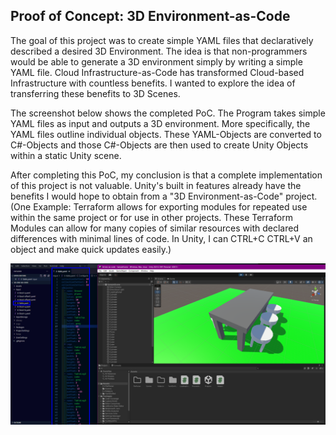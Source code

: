 ## Proof of Concept:  3D Environment-as-Code

The goal of this project was to create simple YAML files that declaratively described a desired 3D Environment.  The idea is that non-programmers would be able to generate a 3D environment simply by writing a simple YAML file.  Cloud Infrastructure-as-Code has transformed Cloud-based Infrastructure with countless benefits.  I wanted to explore the idea of transferring these benefits to 3D Scenes.  

The screenshot below shows the completed PoC.  The Program takes simple YAML files as input and outputs a 3D environment.  More specifically, the YAML files outline individual objects.  These YAML-Objects are converted to C#-Objects and those C#-Objects are then used to create Unity Objects within a static Unity scene.  

After completing this PoC, my conclusion is that a complete implementation of this project is not valuable.  Unity's built in features already have the benefits I would hope to obtain from a "3D Environment-as-Code" project.  (One Example: Terraform allows for exporting modules for repeated use within the same project or for use in other projects.  These Terraform Modules can allow for many copies of similar resources with declared differences with minimal lines of code.  In Unity, I can CTRL+C CTRL+V an object and make quick updates easily.) 

![YAML File to Unity Scene](https://github.com/MellowWellow/3d-env-as-code/blob/main/screenshot/example.png?raw=true)
